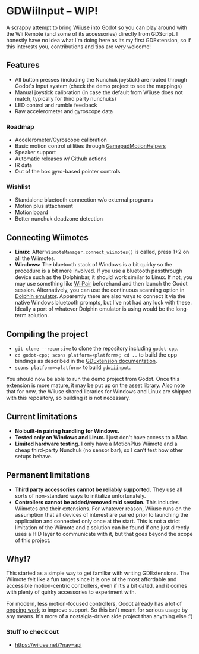# GDWiiInput – WIP!  

A scrappy attempt to bring [Wiiuse](https://github.com/wiiuse/wiiuse) into Godot so you can play around with the Wii Remote (and some of its accessories) directly from GDScript. I honestly have no idea what I'm doing here as its my first GDExtension, so if this interests you, contributions and tips are *very* welcome!

## Features 
- All button presses (including the Nunchuk joystick) are routed through Godot's Input system (check the demo project to see the mappings)
- Manual joystick calibration (in case the default from Wiiuse does not match, typically for third party nunchuks)
- LED control and rumble feedback
- Raw accelerometer and gyroscope data

### Roadmap
- Accelerometer/Gyroscope calibration
- Basic motion control utilities through [GamepadMotionHelpers](https://github.com/JibbSmart/GamepadMotionHelpers)
- Speaker support
- Automatic releases w/ Github actions
- IR data
- Out of the box gyro-based pointer controls

### Wishlist
- Standalone bluetooth connection w/o external programs
- Motion plus attachment
- Motion board
- Better nunchuk deadzone detection

## Connecting Wiimotes
- **Linux:** After `WiimoteManager.connect_wiimotes()` is called, press 1+2 on all the Wiimotes.
- **Windows:** The bluetooth stack of Windows is a bit quirky so the procedure is a bit more involved. If you use a bluetooth passthrough device such as the Dolphinbar, it should work similar to Linux. If not, you may use something like [WiiPair](https://github.com/jordanbtucker/WiiPair) beforehand and then launch the Godot session. Alternatively, you can use the continuous scanning option in [Dolphin emulator](https://github.com/dolphin-emu/dolphin). Apparently there are also ways to connect it via the native Windows bluetooth prompts, but I've not had any luck with these. Ideally a port of whatever Dolphin emulator is using would be the long-term solution.

## Compiling the project
- `git clone --recursive` to clone the repository including `godot-cpp`.
- `cd godot-cpp; scons platform=<platform>; cd ..` to build the cpp bindings as described in the [GDExtension documentation](https://docs.godotengine.org/en/4.4/tutorials/scripting/gdextension/gdextension_cpp_example.html).
- `scons platform=<platform>` to build `gdwiiinput`.

You should now be able to run the demo project from Godot. Once this extension is more mature, it may be put up on the asset library. Also note that for now, the Wiiuse shared libraries for Windows and Linux are shipped with this repository, so building it is not necessary.

## Current limitations
- **No built-in pairing handling for Windows.** 
- **Tested only on Windows and Linux.** I just don't have access to a Mac.
- **Limited hardware testing.** I only have a MotionPlus Wiimote and a cheap third-party Nunchuk (no sensor bar), so I can't test how other setups behave. 

## Permanent limitations
- **Third party accessories cannot be reliably supported.** They use all sorts of non-standard ways to initialize unfortunately.
- **Controllers cannot be added/removed mid session.** This includes Wiimotes and their extensions. For whatever reason, Wiiuse runs on the assumption that all devices of interest are paired prior to launching the application and connected only once at the start. This is not a strict limitation of the Wiimote and a solution can be found if one just directly uses a HID layer to communicate with it, but that goes beyond the scope of this project. 

## Why!?  

This started as a simple way to get familiar with writing GDExtensions. The Wiimote felt like a fun target since it is one of the most affordable and accessible motion-centric controllers, even if it’s a bit dated, and it comes with plenty of quirky accessories to experiment with.

For modern, less motion-focused controllers, Godot already has a lot of [ongoing work](https://github.com/godotengine/godot-proposals/issues/2829) to improve support. So this isn't meant for serious usage by any means. It's more of a nostalgia-driven side project than anything else :')


### Stuff to check out
- https://wiiuse.net/?nav=api